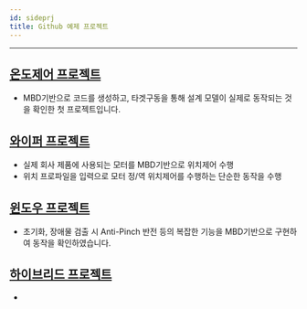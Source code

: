 ```yaml
---
id: sideprj
title: Github 예제 프로젝트
---
```


---


## [온도제어 프로젝트](./sideprj/temperature/temperature)

* MBD기반으로 코드를 생성하고, 타겟구동을 통해 설계 모델이 실제로 동작되는 것을 확인한 첫 프로젝트입니다.

## [와이퍼 프로젝트](./sideprj/wiper/wiper_plan)

* 실제 회사 제품에 사용되는 모터를 MBD기반으로 위치제어 수행
* 위치 프로파일을 입력으로 모터 정/역 위치제어를 수행하는 단순한 동작을 수행

## [윈도우 프로젝트](./sideprj/window/window_design)

* 초기화, 장애물 검출 시 Anti-Pinch 반전 등의 복잡한 기능을 MBD기반으로 구현하여 동작을 확인하였습니다.

## [하이브리드 프로젝트](./sideprj/hybridprj/esp32)

* 


